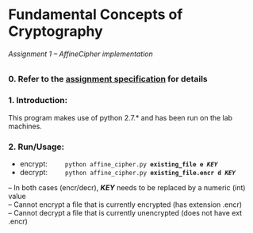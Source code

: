 # Fundamental Concepts of Cryptography
###### Assignment 1 – AffineCipher implementation

### 0. Refer to the [assignment specification](doc/Assignment_one_17.pdf) for details

### 1. Introduction:
This program makes use of python 2.7.\* and has been run on the lab machines.

### 2. Run/Usage:
<ul>
    <li>
        encrypt: &nbsp;&nbsp;&nbsp;&nbsp;&nbsp;&nbsp;&nbsp;
        <code>python affine_cipher.py <b>existing_file e <i>KEY</i></b></code>
    </li>
    <li>
        decrypt: &nbsp;&nbsp;&nbsp;&nbsp;&nbsp;&nbsp;&nbsp;
        <code>python affine_cipher.py <b>existing_file.encr d <i>KEY</i></b></code>
    </li>
</ul>

– In both cases (encr/decr), **_KEY_** needs to be replaced by a numeric (int) value<br>
– Cannot encrypt a file that is currently encrypted (has extension .encr)<br>
– Cannot decrypt a file that is currently unencrypted (does not have ext .encr)
